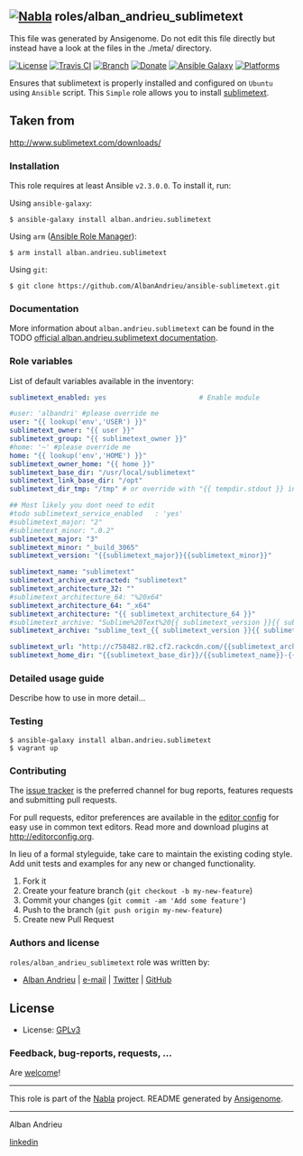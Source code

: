 ## [![Nabla](https://debops.org/images/debops-small.png)](https://github.com/AlbanAndrieu) roles/alban_andrieu_sublimetext

This file was generated by Ansigenome. Do not edit this file directly but instead have a look at the files in the ./meta/ directory. 

[![License](http://img.shields.io/:license-apache-blue.svg?style=flat-square)](http://www.apache.org/licenses/LICENSE-2.0.html)
[![Travis CI](https://img.shields.io/travis/AlbanAndrieu/ansible-sublimetext.svg?style=flat)](https://travis-ci.org/AlbanAndrieu/ansible-sublimetext)
[![Branch](http://img.shields.io/github/tag/AlbanAndrieu/ansible-sublimetext.svg?style=flat-square)](https://github.com/AlbanAndrieu/ansible-sublimetext/tree/master)
[![Donate](https://img.shields.io/gratipay/AlbanAndrieu.svg?style=flat)](https://www.gratipay.com/~AlbanAndrieu)
[![Ansible Galaxy](https://img.shields.io/badge/galaxy-alban.andrieu.sublimetext-660198.svg?style=flat)](https://galaxy.ansible.com/alban.andrieu/sublimetext)
[![Platforms](http://img.shields.io/badge/platforms-ubuntu-lightgrey.svg?style=flat)](#)


Ensures that sublimetext is properly installed and configured on `Ubuntu` using `Ansible` script.
This ``Simple`` role allows you to install [sublimetext](http://www.sublimetext.com/).

Taken from
------------------

http://www.sublimetext.com/downloads/

### Installation

This role requires at least Ansible `v2.3.0.0`. To install it, run:

Using `ansible-galaxy`:
```shell
$ ansible-galaxy install alban.andrieu.sublimetext
```

Using `arm` ([Ansible Role Manager](https://github.com/mirskytech/ansible-role-manager/)):
```shell
$ arm install alban.andrieu.sublimetext
```

Using `git`:
```shell
$ git clone https://github.com/AlbanAndrieu/ansible-sublimetext.git
```

### Documentation

More information about `alban.andrieu.sublimetext` can be found in the
TODO [official alban.andrieu.sublimetext documentation](https://docs.debops.org/en/latest/ansible/roles/ansible-sublimetext/docs/).


### Role variables

List of default variables available in the inventory:

```YAML
sublimetext_enabled: yes                       # Enable module

#user: 'albandri' #please override me
user: "{{ lookup('env','USER') }}"
sublimetext_owner: "{{ user }}"
sublimetext_group: "{{ sublimetext_owner }}"
#home: '~' #please override me
home: "{{ lookup('env','HOME') }}"
sublimetext_owner_home: "{{ home }}"
sublimetext_base_dir: "/usr/local/sublimetext"
sublimetext_link_base_dir: "/opt"
sublimetext_dir_tmp: "/tmp" # or override with "{{ tempdir.stdout }} in order to have be sure to download the file"

## Most likely you dont need to edit
#todo sublimetext_service_enabled   : 'yes'
#sublimetext_major: "2"
#sublimetext_minor: ".0.2"
sublimetext_major: "3"
sublimetext_minor: "_build_3065"
sublimetext_version: "{{sublimetext_major}}{{sublimetext_minor}}"

sublimetext_name: "sublimetext"
sublimetext_archive_extracted: "sublimetext"
sublimetext_architecture_32: ""
#sublimetext_architecture_64: "%20x64"
sublimetext_architecture_64: "_x64"
sublimetext_architecture: "{{ sublimetext_architecture_64 }}"
#sublimetext_archive: "Sublime%20Text%20{{ sublimetext_version }}{{ sublimetext_architecture }}.tar.bz2"
sublimetext_archive: "sublime_text_{{ sublimetext_version }}{{ sublimetext_architecture }}.tar.bz2"

sublimetext_url: "http://c758482.r82.cf2.rackcdn.com/{{sublimetext_archive}}"
sublimetext_home_dir: "{{sublimetext_base_dir}}/{{sublimetext_name}}-{{sublimetext_version}}"
```


### Detailed usage guide

Describe how to use in more detail...

### Testing
```shell
$ ansible-galaxy install alban.andrieu.sublimetext
$ vagrant up
```

### Contributing

The [issue tracker](https://github.com/AlbanAndrieu/ansible-sublimetext/issues) is the preferred channel for bug reports, features requests and submitting pull requests.

For pull requests, editor preferences are available in the [editor config](.editorconfig) for easy use in common text editors. Read more and download plugins at <http://editorconfig.org>.

In lieu of a formal styleguide, take care to maintain the existing coding style. Add unit tests and examples for any new or changed functionality.

1. Fork it
2. Create your feature branch (`git checkout -b my-new-feature`)
3. Commit your changes (`git commit -am 'Add some feature'`)
4. Push to the branch (`git push origin my-new-feature`)
5. Create new Pull Request

### Authors and license

`roles/alban_andrieu_sublimetext` role was written by:

- [Alban Andrieu](fr.linkedin.com/in/nabla/) | [e-mail](mailto:alban.andrieu@free.fr) | [Twitter](https://twitter.com/AlbanAndrieu) | [GitHub](https://github.com/AlbanAndrieu)

License
-------

- License: [GPLv3](https://tldrlegal.com/license/gnu-general-public-license-v3-%28gpl-3%29)

### Feedback, bug-reports, requests, ...

Are [welcome](https://github.com/AlbanAndrieu/ansible-sublimetext/issues)!

***

This role is part of the [Nabla](https://github.com/AlbanAndrieu) project.
README generated by [Ansigenome](https://github.com/nickjj/ansigenome/).

***

Alban Andrieu

[linkedin](fr.linkedin.com/in/nabla/)